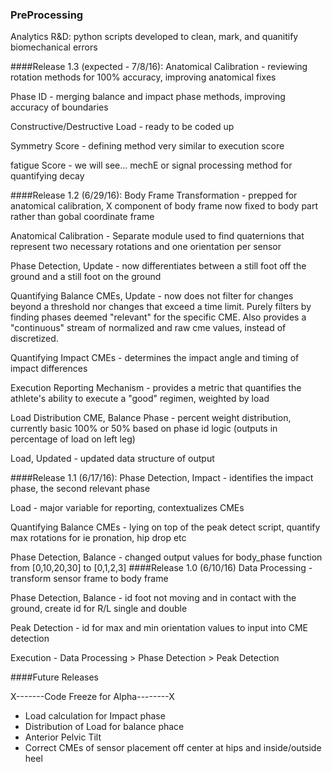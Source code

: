 ### PreProcessing
Analytics R&D: python scripts developed to clean, mark, and quanitify biomechanical errors

####Release 1.3 (expected - 7/8/16):
Anatomical Calibration - reviewing rotation methods for 100% accuracy, improving anatomical fixes

Phase ID - merging balance and impact phase methods, improving accuracy of boundaries

Constructive/Destructive Load - ready to be coded up

Symmetry Score - defining method very similar to execution score

fatigue Score - we will see... mechE or signal processing method for quantifying decay

####Release 1.2 (6/29/16):
Body Frame Transformation - prepped for anatomical calibration, X component of body frame now fixed to body part rather than gobal coordinate frame

Anatomical Calibration - Separate module used to find quaternions that represent two necessary rotations and one orientation per sensor

Phase Detection, Update - now differentiates between a still foot off the ground and a still foot on the ground

Quantifying Balance CMEs, Update - now does not filter for changes beyond a threshold nor changes that exceed a time limit. Purely filters by finding phases deemed "relevant" for the specific CME. Also provides a "continuous" stream of normalized and raw cme values, instead of discretized.

Quantifying Impact CMEs - determines the impact angle and timing of impact differences

Execution Reporting Mechanism - provides a metric that quantifies the athlete's ability to execute a "good" regimen, weighted by load

Load Distribution CME, Balance Phase - percent weight distribution, currently basic 100% or 50% based on phase id logic (outputs in percentage of load on left leg)

Load, Updated - updated data structure of output

####Release 1.1 (6/17/16):
Phase Detection, Impact - identifies the impact phase, the second relevant phase

Load - major variable for reporting, contextualizes CMEs

Quantifying Balance CMEs - lying on top of the peak detect script, quantify max rotations for ie pronation, hip drop etc

Phase Detection, Balance - changed output values for body_phase function from [0,10,20,30] to [0,1,2,3]
####Release 1.0 (6/10/16)
Data Processing - transform sensor frame to body frame

Phase Detection, Balance - id foot not moving and in contact with the ground, create id for R/L single and double 

Peak Detection - id for max and min orientation values to input into CME detection

Execution - Data Processing > Phase Detection > Peak Detection

####Future Releases

X-------Code Freeze for Alpha--------X

- Load calculation for Impact phase
- Distribution of Load for balance phace
- Anterior Pelvic Tilt
- Correct CMEs of sensor placement off center at hips and inside/outside heel
